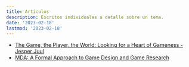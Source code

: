 ```yaml
---
title: Artículos
description: Escritos individuales a detalle sobre un tema.
date: '2023-02-18'
lastmod: '2023-02-18'
---
```

- [The Game, the Player, the World: Looking for a Heart of Gameness - Jesper Juul](https://www.jesperjuul.net/text/gameplayerworld/)
- [MDA: A Formal Approach to Game Design and Game Research](https://users.cs.northwestern.edu/~hunicke/MDA.pdf)
